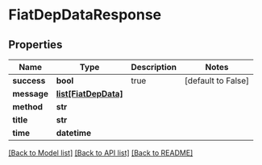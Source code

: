 # FiatDepDataResponse

## Properties
Name | Type | Description | Notes
------------ | ------------- | ------------- | -------------
**success** | **bool** | true | [default to False]
**message** | [**list[FiatDepData]**](FiatDepData.md) |  | 
**method** | **str** |  | 
**title** | **str** |  | 
**time** | **datetime** |  | 

[[Back to Model list]](../README.md#documentation-for-models) [[Back to API list]](../README.md#documentation-for-api-endpoints) [[Back to README]](../README.md)



